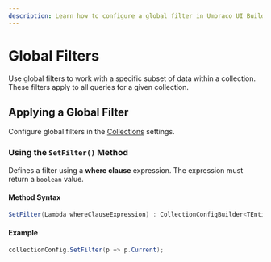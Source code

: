 ```yaml
---
description: Learn how to configure a global filter in Umbraco UI Builder.
---
```


# Global Filters

Use global filters to work with a specific subset of data within a collection. These filters apply to all queries for a given collection.

## Applying a Global Filter

Configure global filters in the [Collections](../collections/overview.md) settings.

### Using the `SetFilter()` Method

Defines a filter using a **where clause** expression. The expression must return a `boolean` value.

#### Method Syntax

```cs
SetFilter(Lambda whereClauseExpression) : CollectionConfigBuilder<TEntityType>
```

#### Example

````csharp
collectionConfig.SetFilter(p => p.Current);
````
